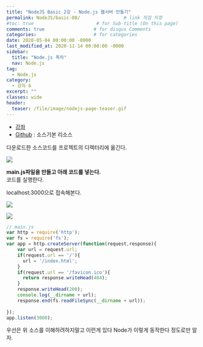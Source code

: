 ```yaml
---
title: "NodeJS Basic 2강 - Node.js 웹서버 만들기"
permalink: NodeJS/basic-08/                # link 직접 지정
#toc: true                       # for Sub-title (On this page)
comments: true                  # for disqus Comments
categories:                     # for categories
date: 2020-05-04 00:00:00 -0000
last_modified_at: 2020-11-14 00:00:00 -0000
sidebar:
  title: "Node.js 목차"
  nav: Node.js
tag:
  - Node.js
category:
  - 강의 6
excerpt: ""
classes: wide
header:
  teaser: /file/image/nodejs-page-teaser.gif
---
```


* [강좌](https://opentutorials.org/course/3332/21032)
* [Github](https://github.com/web-n/web1_html_internet) : 소스기본 리소스

다운로드한 소스코드를 프로젝트의 디렉터리에 옮긴다.

![](/file/image/Nodejs-2_image1.png)

**main.js파일을 만들고 아래 코드를 넣는다.**<br>
코드를 실행한다.<br>

localhost:3000으로 접속해본다.

![](/file/image/Nodejs-2_image2.png)

![](/file/image/Nodejs-2_image3.png)

```js
// main.js
var http = require('http');
var fs = require('fs');
var app = http.createServer(function(request,response){
    var url = request.url;
    if(request.url == '/'){
      url = '/index.html';
    }
    if(request.url == '/favicon.ico'){
      return response.writeHead(404);
    }
    response.writeHead(200);
    console.log(__dirname + url);
    response.end(fs.readFileSync(__dirname + url));
 
});
app.listen(3000);
```

우선은 위 소스를 이해하려하지말고 이런게 있다 Node가 이렇게 동작한다 정도로만 알자.
